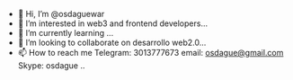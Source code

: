 - 👋 Hi, I’m @osdaguewar
- 👀 I’m interested in web3 and frontend developers...
- 🌱 I’m currently learning ...
- 💞️ I’m looking to collaborate on desarrollo web2.0...
- 📫 How to reach me Telegram: 3013777673 email: osdague@gmail.com Skype: osdague ..

<!---
osdaguewar/osdaguewar is a ✨ special ✨ repository because its `README.md` (this file) appears on your GitHub profile.
You can click the Preview link to take a look at your changes.
--->
